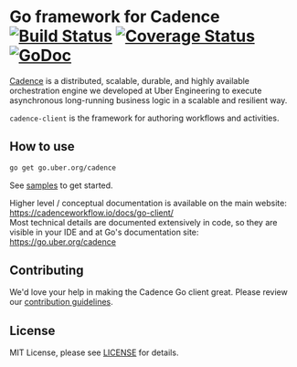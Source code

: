 # Go framework for Cadence [![Build Status](https://badge.buildkite.com/e7241785444519bdfd1defc68839fd19a89c15adb3477c73f7.svg?theme=github&branch=master)](https://buildkite.com/uberopensource/cadence-go-client) [![Coverage Status](https://coveralls.io/repos/uber-go/cadence-client/badge.svg?branch=master&service=github)](https://coveralls.io/github/uber-go/cadence-client?branch=master) [![GoDoc](https://godoc.org/go.uber.org/cadence?status.svg)](https://godoc.org/go.uber.org/cadence)

[Cadence](https://github.com/uber/cadence) is a distributed, scalable, durable, and highly available orchestration engine we developed at Uber Engineering to execute asynchronous long-running business logic in a scalable and resilient way.

`cadence-client` is the framework for authoring workflows and activities.

## How to use

```bash
go get go.uber.org/cadence
```

See [samples](https://github.com/uber-common/cadence-samples) to get started. 

Higher level / conceptual documentation is available on the main website: https://cadenceworkflow.io/docs/go-client/  
Most technical details are documented extensively in code, so they are visible in your IDE and at Go's documentation site: https://go.uber.org/cadence

## Contributing
We'd love your help in making the Cadence Go client great. Please review our [contribution guidelines](CONTRIBUTING.md).

## License
MIT License, please see [LICENSE](LICENSE) for details.
 
